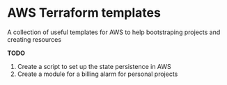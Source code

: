 # AWS Terraform templates

A collection of useful templates for AWS to help bootstraping projects and creating resources

**TODO**
1. Create a script to set up the state persistence in AWS
2. Create a module for a billing alarm for personal projects
